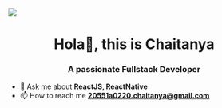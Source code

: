 <img src="https://hackernoon.com/images/f2px36fy.gif"/>

<h1 align="center">Hola👋, this is Chaitanya</h1>   
<h3 align="center">A passionate Fullstack Developer</h3>


- 💬 Ask me about **ReactJS, ReactNative**
- 📫 How to reach me **20551a0220.chaitanya@gmail.com**

